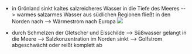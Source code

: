 - in Grönland sinkt kaltes salzreicheres Wasser in die Tiefe des Meeres --> warmes salzarmes Wasser aus südlichen Regionen fließt in den Norden nach --> Wärmestrom nach Europa
![](Pasted%20image%2020241206090225.png)

- durch Schmelzen der Gletscher und Eisschilde --> Süßwasser gelangt in die Meere --> Salzkonzentration im Norden sinkt --> Golfstrom abgeschwächt oder reißt komplett ab 